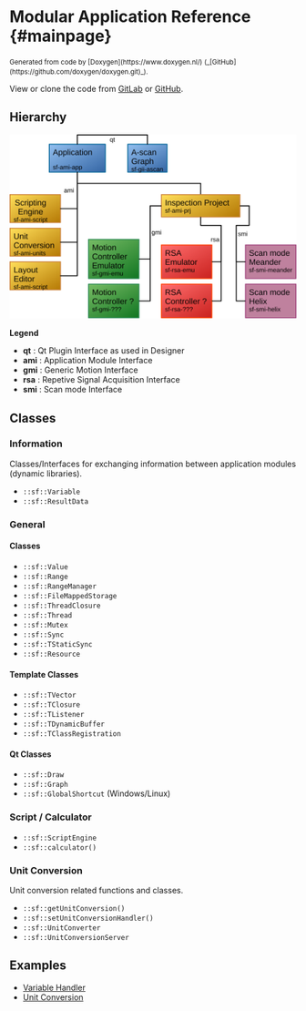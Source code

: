 # Modular Application Reference {#mainpage}

<small>
Generated from code by [Doxygen](https://www.doxygen.nl/) (_[GitHub](https://github.com/doxygen/doxygen.git)_).
</small>

View or clone the code from [GitLab](https://git.scanframe.com/shared)
or [GitHub](https://github.com/Scanframe/sf-mod-app).


## Hierarchy

![Module hierarchy](manual/hierarchy.svg)

**Legend**
* **qt** : Qt Plugin Interface as used in Designer
* **ami** : Application Module Interface
* **gmi** : Generic Motion Interface
* **rsa** : Repetive Signal Acquisition Interface
* **smi** : Scan mode Interface

## Classes

### Information

Classes/Interfaces for exchanging information between application modules (dynamic libraries).

* `::sf::Variable`
* `::sf::ResultData`

### General

#### Classes  

* `::sf::Value`
* `::sf::Range`
* `::sf::RangeManager`
* `::sf::FileMappedStorage`
* `::sf::ThreadClosure`
* `::sf::Thread`
* `::sf::Mutex`
* `::sf::Sync`
* `::sf::TStaticSync`
* `::sf::Resource`


#### Template Classes

* `::sf::TVector`
* `::sf::TClosure`
* `::sf::TListener`
* `::sf::TDynamicBuffer`
* `::sf::TClassRegistration`

#### Qt Classes

* `::sf::Draw`
* `::sf::Graph`
* `::sf::GlobalShortcut` (Windows/Linux)
  
### Script / Calculator

* `::sf::ScriptEngine`
* `::sf::calculator()`

### Unit Conversion

Unit conversion related functions and classes.

* `::sf::getUnitConversion()`
* `::sf::setUnitConversionHandler()`
* `::sf::UnitConverter`
* `::sf::UnitConversionServer`


## Examples

* [Variable Handler](sf-gii-Variable.html)
* [Unit Conversion](sf-gii-UnitConversionServer.html)

